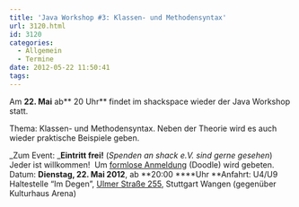 ```yaml
---
title: 'Java Workshop #3: Klassen- und Methodensyntax'
url: 3120.html
id: 3120
categories:
  - Allgemein
  - Termine
date: 2012-05-22 11:50:41
tags:
---
```


Am **22\. Mai** ab** 20 Uhr** findet im shackspace wieder der Java Workshop statt.

Thema: Klassen- und Methodensyntax.
Neben der Theorie wird es auch wieder praktische Beispiele geben.

_Zum Event:
_**Eintritt frei!** (_Spenden an shack e.V. sind gerne gesehen_) Jeder ist willkommen!  Um [formlose Anmeldung](http://www.doodle.com/5g646snp4g7xp5im) (Doodle) wird gebeten.
Datum: **Dienstag, 22\. Mai 2012**, ab **20:00 ****Uhr
**Anfahrt: U4/U9 Haltestelle “Im Degen”, [Ulmer Straße 255](https://blog.shackspace.de/?page_id=713), Stuttgart Wangen (gegenüber Kulturhaus Arena)